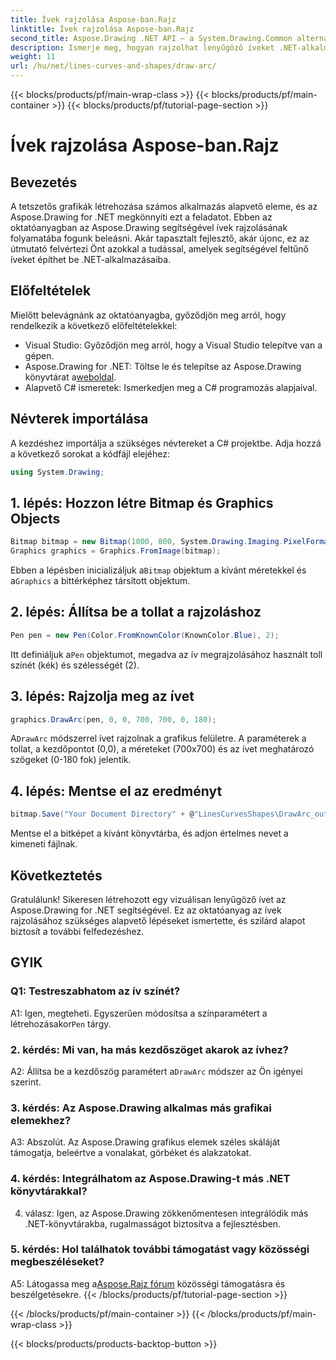 ```yaml
---
title: Ívek rajzolása Aspose-ban.Rajz
linktitle: Ívek rajzolása Aspose-ban.Rajz
second_title: Aspose.Drawing .NET API – a System.Drawing.Common alternatívája
description: Ismerje meg, hogyan rajzolhat lenyűgöző íveket .NET-alkalmazásokban az Aspose.Drawing segítségével. Kövesse lépésről lépésre útmutatónkat a lenyűgöző vizuális eredmények érdekében.
weight: 11
url: /hu/net/lines-curves-and-shapes/draw-arc/
---
```


{{< blocks/products/pf/main-wrap-class >}}
{{< blocks/products/pf/main-container >}}
{{< blocks/products/pf/tutorial-page-section >}}

# Ívek rajzolása Aspose-ban.Rajz

## Bevezetés

A tetszetős grafikák létrehozása számos alkalmazás alapvető eleme, és az Aspose.Drawing for .NET megkönnyíti ezt a feladatot. Ebben az oktatóanyagban az Aspose.Drawing segítségével ívek rajzolásának folyamatába fogunk beleásni. Akár tapasztalt fejlesztő, akár újonc, ez az útmutató felvértezi Önt azokkal a tudással, amelyek segítségével feltűnő íveket építhet be .NET-alkalmazásaiba.

## Előfeltételek

Mielőtt belevágnánk az oktatóanyagba, győződjön meg arról, hogy rendelkezik a következő előfeltételekkel:

- Visual Studio: Győződjön meg arról, hogy a Visual Studio telepítve van a gépen.
-  Aspose.Drawing for .NET: Töltse le és telepítse az Aspose.Drawing könyvtárat a[weboldal](https://releases.aspose.com/drawing/net/).
- Alapvető C# ismeretek: Ismerkedjen meg a C# programozás alapjaival.

## Névterek importálása

A kezdéshez importálja a szükséges névtereket a C# projektbe. Adja hozzá a következő sorokat a kódfájl elejéhez:

```csharp
using System.Drawing;
```

## 1. lépés: Hozzon létre Bitmap és Graphics Objects

```csharp
Bitmap bitmap = new Bitmap(1000, 800, System.Drawing.Imaging.PixelFormat.Format32bppPArgb);
Graphics graphics = Graphics.FromImage(bitmap);
```

 Ebben a lépésben inicializáljuk a`Bitmap` objektum a kívánt méretekkel és a`Graphics` a bittérképhez társított objektum.

## 2. lépés: Állítsa be a tollat a rajzoláshoz

```csharp
Pen pen = new Pen(Color.FromKnownColor(KnownColor.Blue), 2);
```

 Itt definiáljuk a`Pen` objektumot, megadva az ív megrajzolásához használt toll színét (kék) és szélességét (2).

## 3. lépés: Rajzolja meg az ívet

```csharp
graphics.DrawArc(pen, 0, 0, 700, 700, 0, 180);
```

 A`DrawArc` módszerrel ívet rajzolnak a grafikus felületre. A paraméterek a tollat, a kezdőpontot (0,0), a méreteket (700x700) és az ívet meghatározó szögeket (0-180 fok) jelentik.

## 4. lépés: Mentse el az eredményt

```csharp
bitmap.Save("Your Document Directory" + @"LinesCurvesShapes\DrawArc_out.png");
```

Mentse el a bitképet a kívánt könyvtárba, és adjon értelmes nevet a kimeneti fájlnak.

## Következtetés

Gratulálunk! Sikeresen létrehozott egy vizuálisan lenyűgöző ívet az Aspose.Drawing for .NET segítségével. Ez az oktatóanyag az ívek rajzolásához szükséges alapvető lépéseket ismertette, és szilárd alapot biztosít a további felfedezéshez.

## GYIK

### Q1: Testreszabhatom az ív színét?

 A1: Igen, megteheti. Egyszerűen módosítsa a színparamétert a létrehozásakor`Pen` tárgy.

### 2. kérdés: Mi van, ha más kezdőszöget akarok az ívhez?

 A2: Állítsa be a kezdőszög paramétert a`DrawArc` módszer az Ön igényei szerint.

### 3. kérdés: Az Aspose.Drawing alkalmas más grafikai elemekhez?

A3: Abszolút. Az Aspose.Drawing grafikus elemek széles skáláját támogatja, beleértve a vonalakat, görbéket és alakzatokat.

### 4. kérdés: Integrálhatom az Aspose.Drawing-t más .NET könyvtárakkal?

4. válasz: Igen, az Aspose.Drawing zökkenőmentesen integrálódik más .NET-könyvtárakba, rugalmasságot biztosítva a fejlesztésben.

### 5. kérdés: Hol találhatok további támogatást vagy közösségi megbeszéléseket?

 A5: Látogassa meg a[Aspose.Rajz fórum](https://forum.aspose.com/c/diagram/17) közösségi támogatásra és beszélgetésekre.
{{< /blocks/products/pf/tutorial-page-section >}}

{{< /blocks/products/pf/main-container >}}
{{< /blocks/products/pf/main-wrap-class >}}

{{< blocks/products/products-backtop-button >}}
